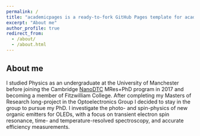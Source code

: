 ```yaml
---
permalink: /
title: "academicpages is a ready-to-fork GitHub Pages template for academic personal websites"
excerpt: "About me"
author_profile: true
redirect_from: 
  - /about/
  - /about.html
---
```


About me
------
I studied Physics as an undergraduate at the University of Manchester before joining the Cambridge [NanoDTC](https://www.nanodtc.cam.ac.uk/) MRes+PhD program in 2017 and becoming a member of Fitzwilliam College. After completing my Masters of Research long-project in the Optoelectronics Group I decided to stay in the group to pursue my PhD. I investigate the photo- and spin-physics of new organic emitters for OLEDs, with a focus on transient electron spin resonance, time- and temperature-resolved spectroscopy, and accurate efficiency measurements.
